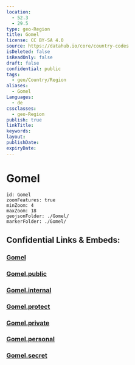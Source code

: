 ```yaml
---
location:
  - 52.3
  - 29.5
type: geo-Region
title: Gomel
license: CC BY-SA 4.0
source: https://datahub.io/core/country-codes
isDeleted: false
isReadOnly: false
draft: false
confidential: public
tags:
  - geo/Country/Region
aliases:
  - Gomel
Languages:
  - de
cssclasses:
  - geo-Region
publish: true
linkTitle:
keywords:
layout:
publishDate:
expiryDate:
---
```


# Gomel

```leaflet
id: Gomel
zoomFeatures: true 
minZoom: 4 
maxZoom: 18
geojsonFolder: ./Gomel/
markerFolder: ./Gomel/
```


## Confidential Links & Embeds: 

### [Gomel](/_Standards/Earth/Continent/Europe/Europe~East/Belarus/Oblasts~Belarus/Gomel.md) 

### [Gomel.public](/_public/Earth/Continent/Europe/Europe~East/Belarus/Oblasts~Belarus/Gomel.public.md) 

### [Gomel.internal](/_internal/Earth/Continent/Europe/Europe~East/Belarus/Oblasts~Belarus/Gomel.internal.md) 

### [Gomel.protect](/_protect/Earth/Continent/Europe/Europe~East/Belarus/Oblasts~Belarus/Gomel.protect.md) 

### [Gomel.private](/_private/Earth/Continent/Europe/Europe~East/Belarus/Oblasts~Belarus/Gomel.private.md) 

### [Gomel.personal](/_personal/Earth/Continent/Europe/Europe~East/Belarus/Oblasts~Belarus/Gomel.personal.md) 

### [Gomel.secret](/_secret/Earth/Continent/Europe/Europe~East/Belarus/Oblasts~Belarus/Gomel.secret.md)

